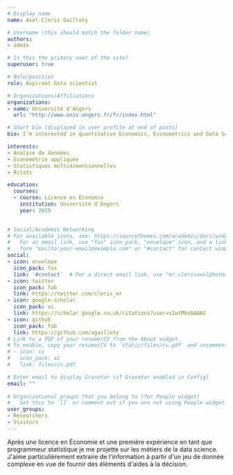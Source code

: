 ```yaml
---
# Display name
name: Axel-Cleris Gailloty

# Username (this should match the folder name)
authors:
- admin

# Is this the primary user of the site?
superuser: true

# Role/position
role: Aspirant Data scientist

# Organizations/Affiliations
organizations:
- name: Université d'Angers
  url: "http://www.univ-angers.fr/fr/index.html"

# Short bio (displayed in user profile at end of posts)
bio: I'm interested in quantitative Economics, Econometrics and Data Science.

interests:
- Analyse de données
- Econométrie appliquée
- Statistiques multidimensionnelles
- Rstats

education:
  courses:
  - course: Licence en Économie
    institution: Université d'Angers
    year: 2019
  

# Social/Academic Networking
# For available icons, see: https://sourcethemes.com/academic/docs/widgets/#icons
#   For an email link, use "fas" icon pack, "envelope" icon, and a link in the
#   form "mailto:your-email@example.com" or "#contact" for contact widget.
social:
- icon: envelope
  icon_pack: fas
  link: '#contact'  # For a direct email link, use "mr.clerisaxel@hotmail.fr".
- icon: twitter
  icon_pack: fab
  link: https://twitter.com/cleris_mr
- icon: google-scholar
  icon_pack: ai
  link: https://scholar.google.co.uk/citations?user=sIwtMXoAAAAJ
- icon: github
  icon_pack: fab
  link: https://github.com/agailloty
# Link to a PDF of your resume/CV from the About widget.
# To enable, copy your resume/CV to `static/files/cv.pdf` and uncomment the lines below.  
# - icon: cv
#   icon_pack: ai
#   link: files/cv.pdf

# Enter email to display Gravatar (if Gravatar enabled in Config)
email: ""
  
# Organizational groups that you belong to (for People widget)
#   Set this to `[]` or comment out if you are not using People widget.  
user_groups:
- Researchers
- Visitors
---
```


Après une licence en Économie et une première expérience en tant que programmeur statistique je me projette sur les métiers de la data science. J'aime particulièrement extraire de l'information à partir d'un jeu de donnée complexe en vue de fournir des éléments d'aides à la décision.